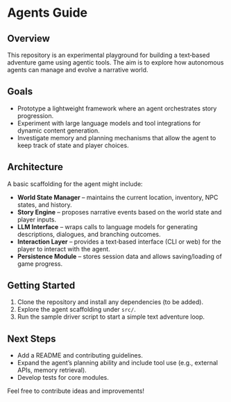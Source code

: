 # Agents Guide

## Overview

This repository is an experimental playground for building a text‑based adventure game using agentic tools. The aim is to explore how autonomous agents can manage and evolve a narrative world.

## Goals

- Prototype a lightweight framework where an agent orchestrates story progression.
- Experiment with large language models and tool integrations for dynamic content generation.
- Investigate memory and planning mechanisms that allow the agent to keep track of state and player choices.

## Architecture

A basic scaffolding for the agent might include:

- **World State Manager** – maintains the current location, inventory, NPC states, and history.
- **Story Engine** – proposes narrative events based on the world state and player inputs.
- **LLM Interface** – wraps calls to language models for generating descriptions, dialogues, and branching outcomes.
- **Interaction Layer** – provides a text‑based interface (CLI or web) for the player to interact with the agent.
- **Persistence Module** – stores session data and allows saving/loading of game progress.

## Getting Started

1. Clone the repository and install any dependencies (to be added).
2. Explore the agent scaffolding under `src/`.
3. Run the sample driver script to start a simple text adventure loop.

## Next Steps

- Add a README and contributing guidelines.
- Expand the agent’s planning ability and include tool use (e.g., external APIs, memory retrieval).
- Develop tests for core modules.

Feel free to contribute ideas and improvements!
